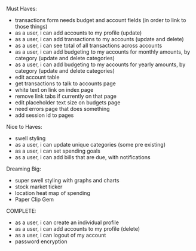 

Must Haves:
- transactions form needs budget and account fields (in order to link to those things)
- as a user, i can add accounts to my profile (update)
- as a user, i can add transactions to my accounts (update and delete)
- as a user, i can see total of all transactions across accounts
- as a user, i can add budgeting to my accounts for monthly amounts, by category (update and delete categories)
- as a user, i can add budgeting to my accounts for yearly amounts, by category (update and delete categories)
- edit account table
- get transactions to talk to accounts page
- white text on link on index page
- remove link tabs if currently on that page
- edit placeholder text size on budgets page
- need errors page that does something
- add session id to pages


Nice to Haves:
- swell styling
- as a user, i can update unique categories (some pre existing)
- as a user, i can set spending goals
- as a user, i can add bills that are due, with notifications

Dreaming Big:
- super swell styling with graphs and charts
- stock market ticker
- location heat map of spending
- Paper Clip Gem


COMPLETE:
- as a user, i can create an individual profile
- as a user, i can add accounts to my profile (delete)
- as a user, i can logout of my account
- password encryption
